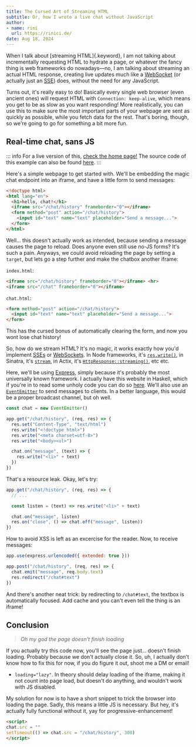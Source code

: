 ```yaml
---
title: The Cursed Art of Streaming HTML
subtitle: Or, how I wrote a live chat without JavaScript
author:
- name: rini
  url: https://rinici.de/
date: Aug 18, 2024
---
```


When I talk about [streaming HTML]{.keyword}, I am not talking about incrementally requesting HTML to
hydrate a page, or whatever the fancy thing is web frameworks do nowadays—no, I am talking about
streaming an actual HTML response, creating live updates much like a [WebSocket] (or actually just an
[SSE]) does, without the need for any JavaScript.

[WebSocket]: https://developer.mozilla.org/docs/WebSockets
[SSE]: https://developer.mozilla.org/docs/Server-sent_events

Turns out, it's really easy to do! Basically every single web browser (even ancient ones) will
request HTML with `Connection: keep-alive`, which means you get to be as slow as you want
responding! More realistically, you can use this to make sure the most important parts of your
webpage are sent as quickly as possible, while you fetch data for the rest. That's boring, though,
so we're going to go for something a bit more fun.

## Real-time chat, sans JS

::: info
For a live version of this, [check the home page!](/) The source code of this example can also be
found [here](https://gist.github.com/rniii/f29b822e8ef6d8017cbc870411d441e4).
:::

Here's a simple webpage to get started with. We'll be embedding the magic chat endpoint into an
iframe, and have a little form to send messages:

```html
<!doctype html>
<html lang="en">
  <h1>hello, chat!</h1>
  <iframe src="/chat/history" frameborder="0"></iframe>
  <form method="post" action="/chat/history">
    <input id="text" name="text" placeholder="Send a message...">
  </form>
</html>
```

Well... this doesn't actually work as intended, because sending a message causes the page to reload.
Does anyone even still use no-JS forms? It's such a pain. Anyways, we could avoid reloading the page
by setting a `target`, but lets go a step further and make the chatbox another iframe:

`index.html`:

```html
<iframe src="/chat/history" frameborder="0"></iframe> <hr>
<iframe src="/chat" frameborder="0"></iframe>
```

`chat.html`:

```html
<form method="post" action="/chat/history">
  <input id="text" name="text" placeholder="Send a message...">
</form>
```

This has the cursed bonus of automatically clearing the form, and now you wont lose chat history!

So, how do we stream HTML? It's no magic, it works exactly how you'd implement [SSEs][SSE] or
[WebSockets][WebSocket]. In Node frameworks, it's [`res.write()`][node-write], in Sinatra, it's
[`stream`][sinatra-stream], in Actix, it's [`HttpResponse::streaming()`][actix-stream], etc etc.

[node-write]: https://nodejs.org/api/http.html#responsewritechunk-encoding-callback
[sinatra-stream]: https://sinatrarb.com/intro.html#streaming-responses
[actix-stream]: https://actix.rs/docs/handlers#streaming-response-body

Here, we'll be using [Express], simply because it's probably the most universally known framework. I
actually have this website in Haskell, which if you're in to read some unholy code you can do so
[here](https://github.com/rniii/rinici.de). We'll also use an [`EventEmitter`][EventEmitter] to send
messages to clients. In a better language, this would be a proper broadcast channel, but oh well.

[Express]: http://expressjs.com
[EventEmitter]: https://nodejs.org/api/events.html

```js
const chat = new EventEmitter()

app.get("/chat/history", (req, res) => {
  res.set("Content-Type", "text/html")
  res.write("<!doctype html>")
  res.write("<meta charset=utf-8>")
  res.write("<body><ul>")

  chat.on("message", (text) => {
    res.write("<li>" + text)
  })
})
```

That's a resource leak. Okay, let's try:

```js
app.get("/chat/history", (req, res) => {
  // ...

  const listen = (text) => res.write("<li>" + text)

  chat.on("message", listen)
  res.on("close", () => chat.off("message", listen))
})
```

How to avoid XSS is left as an excercise for the reader. Now, to receive messages:

```js
app.use(express.urlencoded({ extended: true }))

app.post("/chat/history", (req, res) => {
  chat.emit("message", req.body.text)
  res.redirect("/chat#text")
})
```

And there's another neat trick: by redirecting to `/chat#text`, the textbox is automatically
focused. Add cache and you can't even tell the thing is an iframe!

## Conclusion

> *Oh my god the page doesn't finish loading*

If you actually try this code now, you'll see the page just... doesn't finish loading. Probably
because we don't actually close it. So, uh, I actually don't know how to fix this for now, if you do
figure it out, shoot me a DM or email!

- `loading="lazy"`. In theory should delay loading of the iframe, making it not count into page
load, but doesn't do anything, and wouldn't work with JS disabled.

My solution for now is to have a short snippet to trick the browser into loading the page. Sadly,
this means a little JS is necessary. But hey, it's actually fully functional without it, yay for
progressive-enhancement!

```html
<script>
chat.src = ""
setTimeout(() => chat.src = "/chat/history", 300)
</script>
```
